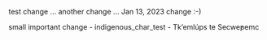 test change ... another change ... Jan 13, 2023 change :-)

small important change - indigenous_char_test - Tk’emlúps te Secwe̓pemc